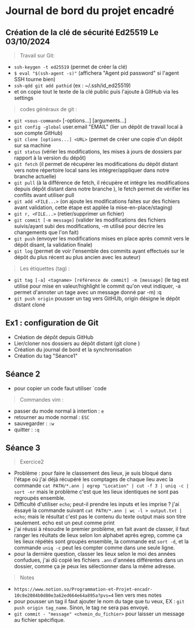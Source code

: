 # Journal de bord du projet encadré
## Création de la clé de sécurité Ed25519  Le 03/10/2024
> Travail sur Git:
- `ssh-keygen -t ed25519` (permet de créer la clé)
- `$ eval "$(ssh-agent -s)"` (affichera "Agent pid password" si l'agent SSH tourne bien)
- `ssh-qdd git add pathid` (ex : ~/.ssh/id_ed25519)
- et on copie tout le texte de la clé public puis l'ajoute à GitHub via les settings
> codes généraux de git :
- `git <sous-command>` [-options...] [arguments...]
- `git config -global` user.email "EMAIL" (lier un dépôt de travail local à son compte GitHub)
- `git clone [options...] <URL>` (permet de  créer une copie d'un dépôt sur sa machine 
- `git status` (vérier les modifications, les mises à jours de dossiers par rapport à la version du dépôt)
- `git fetch` (il permet de récupérer les modifications du dépôt distant vers notre répertoire local sans les intégrer/appliquer dans notre branche actuelle)
- `git pull` (à la différence de fetch, il récupère et intègre les modifications depuis dépôt distant dans notre branche ), le fetch permet de vérifier les conflits avant utiliser pull
- `git add <FILE...>` (on ajoute les modifications faites sur des fichiers avant validation, cette étape est applée la mise-en-place/staging)
- `git r, <FILE...>` (retier/supprimer un fichier)
- `git commit [-m message]` (valider les modifications des fichiers suivis/ayant subi des modifications, -m utilisé pour décrire les changements que l'on fait)
- `git push` (envoyer les modifications mises en place après commit vers le dépôt disant, la validation finale)
- `git log` (permet de voir l'ensemble des commits ayant effectués sur le dépôt du plus récent au plus ancien avec les auteur)
> Les étiquettes (tag) : 
- `git tag [-a] <tagname> [référence de commit] -m [message]` (le tag est utilisé pour mise en valeur/highlight le commit qu'on veut indiquer, -a permet d'annoter un tage avec un message donné par -m)
:q
- `git push origin` pousser un tag vers GitHUb, origin désigne le dépôt distant cloné
## Ex1 : configuration de Git
- Création de dépôt depuis GitHub
- Lier/cloner nos dossiers au dépôt distant (git clone <URL>)
- Création du journal de bord et la synchronisation
- Création du tag "Séance1"
## Séance 2 
- pour copier un code faut utiliser `code
> Commandes vim :
- passer du mode normal à intertion : `e`
- retourner au mode normal : `ESC`
- sauvegarder : `:w`
- quitter : `:q`
## Séance 3
> Exercice2
- Problème : pour faire le classement des lieux, je suis bloqué dans l'étape où j'ai déjà récupéré les comptages de chaque lieu avec la commande `cat PATH/*.ann | egrep "Location" | cut -f 3 | uniq -c | sort -nr` mais le problème c'est que les lieux identiques ne sont pas regroupés ensemble.
- Difficulté d'utiliser `echo`; peut-il prendre les inputs et les imprise ? j'ai éssayé la commande suivant `cat PATH/*.ann | wc -l > output.txt | echo`; mais le résultat c'est pas le contenu du texte output mais son titre seulement. echo est un peut comme print
- j'ai réussi à résoudre le premier problème, en fait avant de classer, il faut ranger les réultats de lieux selon lon alphabet après egrep, comme ça les lieux répétés sont groupés ensemble, la commande est `sort -d`, et la commande `uniq -c` peut les compter comme dans une seule ligne. 
- pour la dernière question, classer les lieux selon le moi des années confudues, j'ai dû copié les fichiers `.ann` d'années différentes dans un dossier, comme ça je peux les sélectionner dans la même adresse.
> Notes
- `https://www.notion.so/Programmation-et-Projet-encadr-10c8e2084b0d80e3a62ed664e64a895a?pvs=4` lien vers mes notes
- pour pousser un tag il faut ajouter le nom du tage que tu veux, EX : `git push origin tag_name`. Sinon, le tag ne sera pas envoyé.
- `git commit - "message" <chemin_du_fichier>` pour laisser un message au fichier spécifique.

